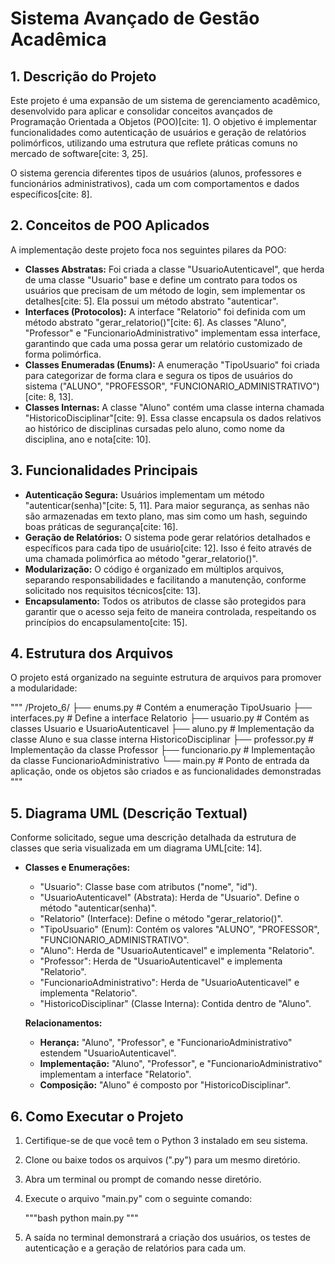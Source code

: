 # Sistema Avançado de Gestão Acadêmica

## 1. Descrição do Projeto

Este projeto é uma expansão de um sistema de gerenciamento acadêmico, desenvolvido para aplicar e consolidar conceitos avançados de Programação Orientada a Objetos (POO)[cite: 1]. O objetivo é implementar funcionalidades como autenticação de usuários e geração de relatórios polimórficos, utilizando uma estrutura que reflete práticas comuns no mercado de software[cite: 3, 25].

O sistema gerencia diferentes tipos de usuários (alunos, professores e funcionários administrativos), cada um com comportamentos e dados específicos[cite: 8].

## 2. Conceitos de POO Aplicados

A implementação deste projeto foca nos seguintes pilares da POO:

  * **Classes Abstratas:** Foi criada a classe "UsuarioAutenticavel", que herda de uma classe "Usuario" base e define um contrato para todos os usuários que precisam de um método de login, sem implementar os detalhes[cite: 5]. Ela possui um método abstrato "autenticar".
  * **Interfaces (Protocolos):** A interface "Relatorio" foi definida com um método abstrato "gerar_relatorio()"[cite: 6]. As classes "Aluno", "Professor" e "FuncionarioAdministrativo" implementam essa interface, garantindo que cada uma possa gerar um relatório customizado de forma polimórfica.
  * **Classes Enumeradas (Enums):** A enumeração "TipoUsuario" foi criada para categorizar de forma clara e segura os tipos de usuários do sistema ("ALUNO", "PROFESSOR", "FUNCIONARIO_ADMINISTRATIVO")[cite: 8, 13].
  * **Classes Internas:** A classe "Aluno" contém uma classe interna chamada "HistoricoDisciplinar"[cite: 9]. Essa classe encapsula os dados relativos ao histórico de disciplinas cursadas pelo aluno, como nome da disciplina, ano e nota[cite: 10].

## 3. Funcionalidades Principais

  * **Autenticação Segura:** Usuários implementam um método "autenticar(senha)"[cite: 5, 11]. Para maior segurança, as senhas não são armazenadas em texto plano, mas sim como um hash, seguindo boas práticas de segurança[cite: 16].
  * **Geração de Relatórios:** O sistema pode gerar relatórios detalhados e específicos para cada tipo de usuário[cite: 12]. Isso é feito através de uma chamada polimórfica ao método "gerar_relatorio()".
  * **Modularização:** O código é organizado em múltiplos arquivos, separando responsabilidades e facilitando a manutenção, conforme solicitado nos requisitos técnicos[cite: 13].
  * **Encapsulamento:** Todos os atributos de classe são protegidos para garantir que o acesso seja feito de maneira controlada, respeitando os princípios do encapsulamento[cite: 15].

## 4. Estrutura dos Arquivos

O projeto está organizado na seguinte estrutura de arquivos para promover a modularidade:

"""
/Projeto_6/
├── enums.py                  # Contém a enumeração TipoUsuario
├── interfaces.py             # Define a interface Relatorio
├── usuario.py                # Contém as classes Usuario e UsuarioAutenticavel
├── aluno.py                  # Implementação da classe Aluno e sua classe interna HistoricoDisciplinar
├── professor.py              # Implementação da classe Professor
├── funcionario.py            # Implementação da classe FuncionarioAdministrativo
└── main.py                   # Ponto de entrada da aplicação, onde os objetos são criados e as funcionalidades demonstradas
"""

## 5. Diagrama UML (Descrição Textual)

Conforme solicitado, segue uma descrição detalhada da estrutura de classes que seria visualizada em um diagrama UML[cite: 14].

  * **Classes e Enumerações:**

      * "Usuario": Classe base com atributos ("nome", "id").
      * "UsuarioAutenticavel" (Abstrata): Herda de "Usuario". Define o método "autenticar(senha)".
      * "Relatorio" (Interface): Define o método "gerar_relatorio()".
      * "TipoUsuario" (Enum): Contém os valores "ALUNO", "PROFESSOR", "FUNCIONARIO_ADMINISTRATIVO".
      * "Aluno": Herda de "UsuarioAutenticavel" e implementa "Relatorio".
      * "Professor": Herda de "UsuarioAutenticavel" e implementa "Relatorio".
      * "FuncionarioAdministrativo": Herda de "UsuarioAutenticavel" e implementa "Relatorio".
      * "HistoricoDisciplinar" (Classe Interna): Contida dentro de "Aluno".

    **Relacionamentos:**

      * **Herança:** "Aluno", "Professor", e "FuncionarioAdministrativo" estendem "UsuarioAutenticavel".
      * **Implementação:** "Aluno", "Professor", e "FuncionarioAdministrativo" implementam a interface "Relatorio".
      * **Composição:** "Aluno" é composto por "HistoricoDisciplinar".

## 6. Como Executar o Projeto

1.  Certifique-se de que você tem o Python 3 instalado em seu sistema.

2.  Clone ou baixe todos os arquivos (".py") para um mesmo diretório.

3.  Abra um terminal ou prompt de comando nesse diretório.

4.  Execute o arquivo "main.py" com o seguinte comando:

    """bash
    python main.py
    """

5.  A saída no terminal demonstrará a criação dos usuários, os testes de autenticação e a geração de relatórios para cada um.